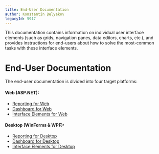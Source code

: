 ```yaml
---
title: End-User Documentation
author: Konstantin Belyakov
legacyId: 5917
---
```

This documentation contains information on individual user interface elements (such as grids, navigation panes, data editors, charts, etc.), and provides instructions for end-users about how to solve the most-common tasks with these interface elements.

# End-User Documentation

The end-user documentation is divided into four target platforms:

#### Web (ASP.NET):

* [Reporting for Web](reporting-for-web/articles/index.md)
* [Dashboard for Web](dashboard-for-web/articles/index.md)
* [Interface Elements for Web](interface-elements-for-web/articles/index.md)
#### Desktop (WinForms & WPF):

* [Reporting for Desktop](reporting-for-desktop/articles/index.md)
* [Dashboard for Desktop](dashboard-for-desktop/articles/index.md)
* [Interface Elements for Desktop](interface-elements-for-desktop/articles/index.md)
